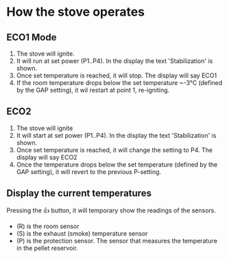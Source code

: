 # How the stove operates

## ECO1 Mode

1. The stove will ignite.
2. It will run at set power (P1..P4). In the display the text 'Stabilization' is shown.
3. Once set temperature is reached, it will stop. The display will say ECO1
4. If the room temperature drops below the set temperature ~-3°C (defined by the GAP setting), it wil restart at point 1, re-igniting.

## ECO2

1. The stove will ignite
2. It will start at set power (P1..P4). In the display the text 'Stabilization' is shown.
3. Once set temperature is reached, it will change the setting to P4. The display will say ECO2
4. Once the temperature drops below the set temperature (defined by the GAP setting), it will revert to the previous P-setting.

## Display the current temperatures

Pressing the 👍 button, it will temporary show the readings of the sensors.

- (R) is the room sensor
- (S) is the exhaust (smoke) temperature sensor
- (P) is the protection sensor. The sensor that measures the temperature in the pellet reservoir.

